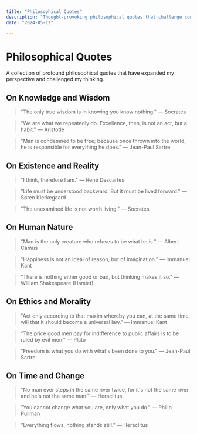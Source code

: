 ```yaml
---
title: "Philosophical Quotes"
description: "Thought-provoking philosophical quotes that challenge conventional thinking"
date: "2024-05-12"

---
```


# Philosophical Quotes

A collection of profound philosophical quotes that have expanded my perspective and challenged my thinking.

## On Knowledge and Wisdom

> "The only true wisdom is in knowing you know nothing." — Socrates

> "We are what we repeatedly do. Excellence, then, is not an act, but a habit." — Aristotle

> "Man is condemned to be free; because once thrown into the world, he is responsible for everything he does." — Jean-Paul Sartre

## On Existence and Reality

> "I think, therefore I am." — René Descartes

> "Life must be understood backward. But it must be lived forward." — Søren Kierkegaard

> "The unexamined life is not worth living." — Socrates

## On Human Nature

> "Man is the only creature who refuses to be what he is." — Albert Camus

> "Happiness is not an ideal of reason, but of imagination." — Immanuel Kant

> "There is nothing either good or bad, but thinking makes it so." — William Shakespeare (Hamlet)

## On Ethics and Morality

> "Act only according to that maxim whereby you can, at the same time, will that it should become a universal law." — Immanuel Kant

> "The price good men pay for indifference to public affairs is to be ruled by evil men." — Plato

> "Freedom is what you do with what's been done to you." — Jean-Paul Sartre

## On Time and Change

> "No man ever steps in the same river twice, for it's not the same river and he's not the same man." — Heraclitus

> "You cannot change what you are, only what you do." — Philip Pullman

> "Everything flows, nothing stands still." — Heraclitus 